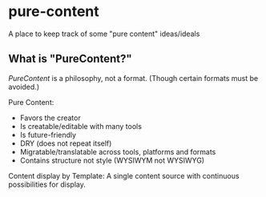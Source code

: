 # pure-content
A place to keep track of some "pure content" ideas/ideals 

## What is "PureContent?"

*PureContent* is a philosophy, not a format. (Though certain formats must be avoided.)

Pure Content:
- Favors the creator
- Is creatable/editable with many tools
- Is future-friendly
- DRY (does not repeat itself)
- Migratable/translatable across tools, platforms and formats
- Contains structure not style (WYSIWYM not WYSIWYG)

Content display by Template: A single content source with continuous possibilities for display.
